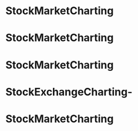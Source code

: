 # StockMarketCharting
# StockMarketCharting
# StockMarketCharting
# StockExchangeCharting-
# StockMarketCharting
